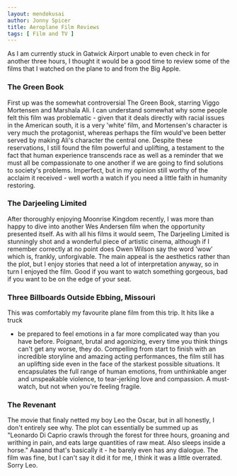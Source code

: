 ```yaml
---
layout: mendokusai
author: Jonny Spicer
title: Aeroplane Film Reviews
tags: [ Film and TV ]
---
```

As I am currently stuck in Gatwick Airport unable to even check in for another three
hours, I thought it would be a good time to review some of the films that I watched
on the plane to and from the Big Apple.

### The Green Book

First up was the somewhat controversial The Green Book, starring Viggo Mortensen
and Marshala Ali. I can understand somewhat why some people felt this film was
problematic - given that it deals directly with racial issues in the American south,
it is a very 'white' film, and Mortensen's character is very much the protagonist,
whereas perhaps the film would've been better served by making Ali's character
the central one. Despite these reservations, I still found the film powerful and
uplifting, a testament to the fact that human experience transcends race as well
as a reminder that we must all be compassionate to one another if we are going to
find solutions to society's problems. Imperfect, but in my opinion still worthy of
the acclaim it received - well worth a watch if you need a little faith in humanity
restoring.

### The Darjeeling Limited

After thoroughly enjoying Moonrise Kingdom recently, I was more than happy to dive
into another Wes Andersen film when the opportunity presented itself. As with all
his films it would seem, The Darjeeling Limited is stunningly shot and a wonderful
piece of artistic cinema, although if I remember correctly at no point does Owen
Wilson say the word 'wow' which is, frankly, unforgivable. The main appeal is
the aesthetics rather than the plot, but I enjoy stories that need a lot of
interpretation anyway, so in turn I enjoyed the film. Good if you want to watch
something gorgeous, bad if you want to be on the edge of your seat.

### Three Billboards Outside Ebbing, Missouri

This was comfortably my favourite plane film from this trip. It hits like a truck
- be prepared to feel emotions in a far more complicated way than you have before.
Poignant, brutal and agonizing, every time you think things can't get any worse,
they do. Compelling from start to finish with an incredible storyline and amazing
acting performances, the film still has an uplifting side even in the face of the
starkest possible situations. It encapsulates the full range of human emotions,
from unthinkable anger and unspeakable violence, to tear-jerking love and compassion.
A must-watch, but not when you're feeling fragile.

### The Revenant

The movie that finaly netted my boy Leo the Oscar, but in all honestly, I don't
entirely see why. The plot can essentially be summed up as "Leonardo Di Caprio
crawls through the forest for three hours, groaning and writhing in pain, and eats
large quantities of raw meat. Also sleeps inside a horse." Aaaand that's basically
it - he barely even has any dialogue. The film was fine, but I can't say it did
it for me, I think it was a little overrated. Sorry Leo.

